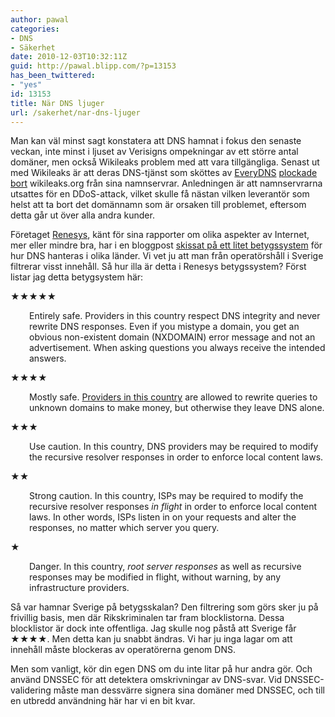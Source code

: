 ```yaml
---
author: pawal
categories:
- DNS
- Säkerhet
date: 2010-12-03T10:32:11Z
guid: http://pawal.blipp.com/?p=13153
has_been_twittered:
- "yes"
id: 13153
title: När DNS ljuger
url: /sakerhet/nar-dns-ljuger
---
```


Man kan väl minst sagt konstatera att DNS hamnat i fokus den senaste veckan, inte minst i ljuset av Verisigns ompekningar av ett större antal domäner, men också Wikileaks problem med att vara tillgängliga. Senast ut med Wikileaks är att deras DNS-tjänst som sköttes av <a href="http://www.everydns.com/">EveryDNS</a> <a href="http://www.bbc.co.uk/news/world-us-canada-11907641">plockade bort</a> wikileaks.org från sina namnservrar. Anledningen är att namnservrarna utsattes för en DDoS-attack, vilket skulle få nästan vilken leverantör som helst att ta bort det domännamn som är orsaken till problemet, eftersom detta går ut över alla andra kunder.

Företaget <a href="http://www.renesys.com/">Renesys</a>, känt för sina rapporter om olika aspekter av Internet, mer eller mindre bra, har i en bloggpost <a href="http://www.renesys.com/blog/2010/12/dns-when-governments-lie-2.shtml">skissat på ett litet betygssystem</a> för hur DNS hanteras i olika länder. Vi vet ju att man från operatörshåll i Sverige filtrerar visst innehåll. Så hur illa är detta i Renesys betygssystem? Först listar jag detta betygsystem här:

<dt>★★★★★</dt>
<p style="padding-left: 30px;">Entirely safe. Providers in this country respect DNS integrity and never rewrite DNS responses. Even if you mistype a domain, you get an obvious non-existent domain (NXDOMAIN) error message and not an advertisement. When asking questions you always receive the intended answers.</p>

<dt>★★★★</dt><p style="padding-left: 30px;">Mostly safe. <a href="http://en.wikipedia.org/wiki/DNS_hijacking#Use_by_ISPs">Providers in this country</a> are allowed to rewrite queries to unknown domains to make money, but otherwise they leave DNS alone.</p>

<dt>★★★</dt><p style="padding-left: 30px;">Use caution. In this country, DNS providers may be required to modify the recursive resolver responses in order to enforce local content laws.</p>

<dt>★★</dt><p style="padding-left: 30px;">Strong caution. In this country, ISPs may be required to modify the recursive resolver responses <em>in flight</em> in order to enforce local content laws. In other words, ISPs listen in on your requests and alter the responses, no matter which server you query.</p>

<dt>★</dt><p style="padding-left: 30px;">Danger. In this country, <em>root server responses</em> as well as recursive responses may be modified in flight, without warning, by any infrastructure providers.</p>

Så var hamnar Sverige på betygsskalan? Den filtrering som görs sker ju på frivillig basis, men där Rikskriminalen tar fram blocklistorna. Dessa blocklistor är dock inte offentliga. Jag skulle nog påstå att Sverige får ★★★★. Men detta kan ju snabbt ändras. Vi har ju inga lagar om att innehåll måste blockeras av operatörerna genom DNS.

Men som vanligt, kör din egen DNS om du inte litar på hur andra gör. Och använd DNSSEC för att detektera omskrivningar av DNS-svar. Vid DNSSEC-validering måste man dessvärre signera sina domäner med DNSSEC, och till en utbredd användning här har vi en bit kvar.